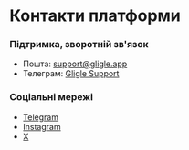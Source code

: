 # Контакти платформи

### Підтримка, зворотній зв'язок
- Пошта: [support@gligle.app](mailto:support@gligle.app)
- Телеграм: [Gligle Support](https://t.me/GligleSupport)

### Соціальні мережі
- [Telegram](https://t.me/gligleapp)
- [Instagram](https://www.instagram.com/gligle.app/)
- [X](https://www.twitter.com/gligleapp)
